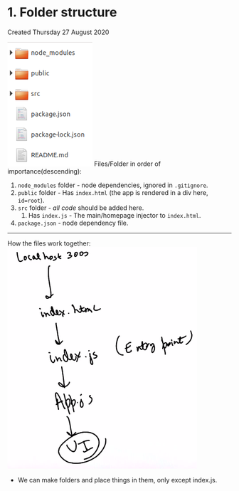 # 1. Folder structure
Created Thursday 27 August 2020

![](./1._Folder_structure/pasted_image.png)
Files/Folder in order of importance(descending):

1. ``node_modules`` folder - node dependencies, ignored in ``.gitignore``.
2. ``public`` folder - Has ``index.html`` (the app is rendered in a div here, ``id=root``).
3. ``src`` folder - *all code* should be added here. 
	1. Has ``index.js`` - The main/homepage injector to ``index.html``.
4. ``package.json`` - node dependency file.



*****

How the files work together:
![](./1._Folder_structure/pasted_image001.png)

* We can make folders and place things in them, only except index.js.



